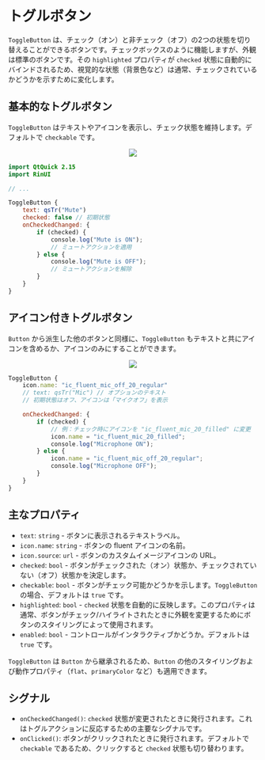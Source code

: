 # トグルボタン

`ToggleButton` は、チェック（オン）と非チェック（オフ）の2つの状態を切り替えることができるボタンです。チェックボックスのように機能しますが、外観は標準のボタンです。その `highlighted` プロパティが `checked` 状態に自動的にバインドされるため、視覚的な状態（背景色など）は通常、チェックされているかどうかを示すために変化します。

## 基本的なトグルボタン

`ToggleButton` はテキストやアイコンを表示し、チェック状態を維持します。デフォルトで `checkable` です。

<div align="center">
  <img src="/assets/images/BasicInput/ToggleButton/togglebutton-basic.png"> <!-- Placeholder: 画像パスは確認または作成が必要です -->
</div>

```qml
import QtQuick 2.15
import RinUI

// ...

ToggleButton {
    text: qsTr("Mute")
    checked: false // 初期状態
    onCheckedChanged: {
        if (checked) {
            console.log("Mute is ON");
            // ミュートアクションを適用
        } else {
            console.log("Mute is OFF");
            // ミュートアクションを解除
        }
    }
}
```

## アイコン付きトグルボタン

`Button` から派生した他のボタンと同様に、`ToggleButton` もテキストと共にアイコンを含めるか、アイコンのみにすることができます。

<div align="center">
  <img src="/assets/images/BasicInput/ToggleButton/togglebutton-icon.png"> <!-- Placeholder: 画像パスは確認または作成が必要です -->
</div>

```qml
ToggleButton {
    icon.name: "ic_fluent_mic_off_20_regular"
    // text: qsTr("Mic") // オプションのテキスト
    // 初期状態はオフ、アイコンは「マイクオフ」を表示

    onCheckedChanged: {
        if (checked) {
            // 例：チェック時にアイコンを "ic_fluent_mic_20_filled" に変更
            icon.name = "ic_fluent_mic_20_filled"; 
            console.log("Microphone ON");
        } else {
            icon.name = "ic_fluent_mic_off_20_regular";
            console.log("Microphone OFF");
        }
    }
}
```

## 主なプロパティ

*   `text`: `string` - ボタンに表示されるテキストラベル。
*   `icon.name`: `string` - ボタンの fluent アイコンの名前。
*   `icon.source`: `url` - ボタンのカスタムイメージアイコンの URL。
*   `checked`: `bool` - ボタンがチェックされた（オン）状態か、チェックされていない（オフ）状態かを決定します。
*   `checkable`: `bool` - ボタンがチェック可能かどうかを示します。`ToggleButton` の場合、デフォルトは `true` です。
*   `highlighted`: `bool` - `checked` 状態を自動的に反映します。このプロパティは通常、ボタンがチェック/ハイライトされたときに外観を変更するためにボタンのスタイリングによって使用されます。
*   `enabled`: `bool` - コントロールがインタラクティブかどうか。デフォルトは `true` です。

`ToggleButton` は `Button` から継承されるため、`Button` の他のスタイリングおよび動作プロパティ（`flat`、`primaryColor` など）も適用できます。

## シグナル

*   `onCheckedChanged()`: `checked` 状態が変更されたときに発行されます。これはトグルアクションに反応するための主要なシグナルです。
*   `onClicked()`: ボタンがクリックされたときに発行されます。デフォルトで `checkable` であるため、クリックすると `checked` 状態も切り替わります。

```
